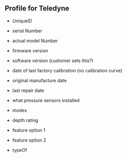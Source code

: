 ## Profile for Teledyne

 - UniqueID
 
 - serial Number
 - actual model Number
 - firmware version
 - software version (customer sets this?)
 
 - date of last factory calibration (no calibration curve)
 - original manufacture date
 - last repair date
 
 - what pressure sensors installed

 - modes
  - depth rating
  - feature option 1
  - feature option 2
  
  - typeOf

 